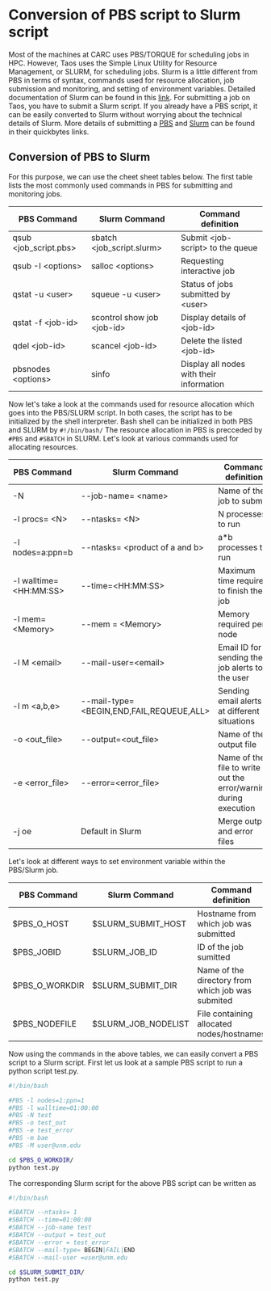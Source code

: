 Conversion of PBS script to Slurm script
===================================

 
 Most of the machines at CARC uses PBS/TORQUE for scheduling jobs in HPC. However, Taos uses the Simple Linux Utility for Resource Management, or SLURM, for scheduling jobs. Slurm is a little different from PBS in terms of syntax, commands used for resource allocation, job submission and monitoring, and setting of environment variables. Detailed documentation of Slurm can be found in this [link](https://slurm.schedmd.com/documentation.html). For submitting a job on Taos, you have to submit a Slurm script. If you already have a PBS script, it can be easily converted to Slurm without worrying about the technical details of Slurm. More details of submitting a [PBS](http://carc.unm.edu/user-support-2/using-carc-systems1/running-jobs/submitting-jobs.html) and [Slurm](https://github.com/UNM-CARC/QuickBytes/blob/master/Intro_to_slurm.md) can be found in their quickbytes links.
 
## Conversion of PBS to Slurm

For this purpose, we can use the cheet sheet tables below. The first table lists the most commonly used commands in PBS for submitting and monitoring jobs.

|  PBS Command        |  Slurm Command   | Command definition                  |
|  ------------       |  -------------   | ------------------                  |
| qsub \<job_script.pbs> |  sbatch \<job_script.slurm>  | Submit \<job-script>  to the queue|
| qsub -I \<options>  |  salloc \<options> |  Requesting interactive job|
|qstat -u \<user>    |   squeue -u \<user> | Status of jobs submitted by \<user> |
| qstat -f \<job-id> | scontrol show job \<job-id\> | Display details of \<job-id> |
| qdel \<job-id>     | scancel \<job-id> | Delete the listed \<job-id>|
|pbsnodes \<options> | sinfo | Display all nodes with their information|

Now let's take a look at the commands used for resource allocation which goes into the PBS/SLURM script. In both cases, the script has to be initialized by the shell interpreter. Bash shell can be initialized in both PBS and SLURM by `#!/bin/bash/`
The resource allocation in PBS is precceded by `#PBS`
 and `#SBATCH` in SLURM. Let's look at various commands used for allocating resources.
 
|  PBS Command        |  Slurm Command   | Command definition                  |
|  ------------       |  -------------   | ------------------                  |
|-N <name> | --job-name= \<name>| Name of the job to submit|
|-l procs= \<N> |--ntasks= \<N> | N processes to run|
|-l nodes=a:ppn=b | --ntasks= \<product of a and b> | a*b processes to run |
|-l walltime=\<HH:MM:SS>|--time=\<HH:MM:SS> | Maximum time required to finish the job|
|-l mem=\<Memory> | --mem = \<Memory> | Memory required per node|
|-l M \<email> | --mail-user=\<email>| Email ID for sending the job alerts to the user |
|-l m \<a,b,e\> |  --mail-type=\<BEGIN,END,FAIL,REQUEUE,ALL> | Sending email alerts at different situations|
|-o \<out_file>|--output=\<out_file>| Name of the output file|
|-e \<error_file> | --error=\<error_file>| Name of the file to write out the error/warning during execution|
|-j oe| Default in Slurm | Merge output and error files|

Let's look at different ways to set environment variable within the PBS/Slurm job.

|  PBS Command        |  Slurm Command   | Command definition                  |
|  ------------       |  -------------   | ------------------                  |
|$PBS\_O_HOST | $SLURM\_SUBMIT_HOST | Hostname from which job was submitted|
|$PBS\_JOBID | $SLURM\_JOB_ID | ID of the job sumitted|
|$PBS\_O_WORKDIR | $SLURM\_SUBMIT_DIR| Name of the directory from which job was submited|
|$PBS\_NODEFILE | $SLURM\_JOB_NODELIST| File containing allocated nodes/hostnames|

Now using the commands in the above tables,  we can easily convert a PBS script to a Slurm script. First let us look at a sample PBS script to run a python script test.py.

```bash
#!/bin/bash

#PBS -l nodes=1:ppn=1
#PBS -l walltime=01:00:00
#PBS -N test
#PBS -o test_out
#PBS -e test_error
#PBS -m bae
#PBS -M user@unm.edu

cd $PBS_O_WORKDIR/
python test.py

```
The corresponding Slurm script for the above PBS script can be written as

```bash
#!/bin/bash

#SBATCH --ntasks= 1
#SBATCH --time=01:00:00
#SBATCH --job-name test
#SBATCH --output = test_out
#SBATCH --error = test_error
#SBATCH --mail-type= BEGIN|FAIL|END
#SBATCH --mail-user =user@unm.edu

cd $SLURM_SUBMIT_DIR/
python test.py

```



